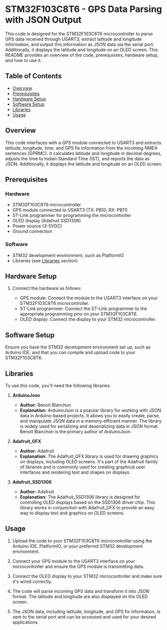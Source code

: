 # STM32F103C8T6 - GPS Data Parsing with JSON Output

This code is designed for the STM32F103C8T6 microcontroller to parse GPS data received through USART3, extract latitude and longitude information, and output this information as JSON data via the serial port. Additionally, it displays the latitude and longitude on an OLED screen. This README provides an overview of the code, prerequisites, hardware setup, and how to use it.

## Table of Contents

- [Overview](#overview)
- [Prerequisites](#prerequisites)
- [Hardware Setup](#hardware-setup)
- [Software Setup](#software-setup)
- [Libraries](#libraries)
- [Usage](#usage)

## Overview

This code interfaces with a GPS module connected to USART3 and extracts latitude, longitude, time, and GPS fix information from the incoming NMEA sentences (GPRMC). It calculates latitude and longitude in decimal degrees, adjusts the time to Indian Standard Time (IST), and reports the data as JSON. Additionally, it displays the latitude and longitude on an OLED screen.

## Prerequisites

### Hardware

- STM32F103C8T6 microcontroller
- GPS module connected to USART3 (TX: PB10, RX: PB11)
- ST-Link programmer for programming the microcontroller
- OLED display (Adafruit SSD1306)
- Power source (3-5VDC)
- Ground connection

### Software

- STM32 development environment, such as PlatformIO
- Libraries (see [Libraries](#libraries) section)

## Hardware Setup

1. Connect the hardware as follows:

   - GPS module: Connect the module to the USART3 interface on your STM32F103C8T6 microcontroller.
   - ST-Link programmer: Connect the ST-Link programmer to the appropriate programming pins on your STM32F103C8T6.
   - OLED display: Connect the display to your STM32 microcontroller.

## Software Setup

Ensure you have the STM32 development environment set up, such as Arduino IDE, and that you can compile and upload code to your STM32F103C8T6.

## Libraries

To use this code, you'll need the following libraries:

1. **ArduinoJson**
   - **Author:** Benoit Blanchon
   - **Explanation:** ArduinoJson is a popular library for working with JSON data in Arduino-based projects. It allows you to easily create, parse, and manipulate JSON data in a memory-efficient manner. The library is widely used for serializing and deserializing data in JSON format. Benoit Blanchon is the primary author of ArduinoJson.

2. **Adafruit_GFX**
   - **Author:** Adafruit
   - **Explanation:** The Adafruit_GFX library is used for drawing graphics on displays, including OLED screens. It's part of the Adafruit family of libraries and is commonly used for creating graphical user interfaces and rendering text and shapes on displays.

3. **Adafruit_SSD1306**
   - **Author:** Adafruit
   - **Explanation:** The Adafruit_SSD1306 library is designed for controlling OLED displays based on the SSD1306 driver chip. This library works in conjunction with Adafruit_GFX to provide an easy way to display text and graphics on OLED screens.

## Usage

1. Upload the code to your STM32F103C8T6 microcontroller using the Arduino IDE, PlatformIO, or your preferred STM32 development environment.

2. Connect your GPS module to the USART3 interface on your microcontroller and ensure the GPS module is transmitting data.

3. Connect the OLED display to your STM32 microcontroller and make sure it's wired correctly.

4. The code will parse incoming GPS data and transform it into JSON format. The latitude and longitude are also displayed on the OLED screen.

5. The JSON data, including latitude, longitude, and GPS fix information, is sent to the serial port and can be accessed and used for your desired applications.


